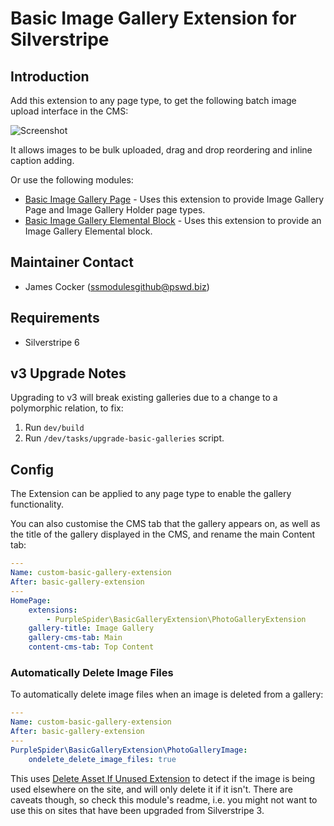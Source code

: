 # Basic Image Gallery Extension for Silverstripe

## Introduction

Add this extension to any page type, to get the following batch image upload interface in the CMS:

![Screenshot](screenshot.png)

It allows images to be bulk uploaded, drag and drop reordering and inline caption adding.

Or use the following modules:

-   [Basic Image Gallery Page](https://github.com/purplespider/silverstripe-basic-galleries) - Uses this extension to provide Image Gallery Page and Image Gallery Holder page types.
-   [Basic Image Gallery Elemental Block](https://github.com/purplespider/silverstripe-elemental-basic-gallery) - Uses this extension to provide an Image Gallery Elemental block.

## Maintainer Contact

-   James Cocker (ssmodulesgithub@pswd.biz)

## Requirements

-   Silverstripe 6



## v3 Upgrade Notes

Upgrading to v3 will break existing galleries due to a change to a polymorphic relation, to fix:

1. Run `dev/build`
2. Run `/dev/tasks/upgrade-basic-galleries` script.

## Config

The Extension can be applied to any page type to enable the gallery functionality.

You can also customise the CMS tab that the gallery appears on, as well as the title of the gallery displayed in the CMS, and rename the main Content tab:

```yml
---
Name: custom-basic-gallery-extension
After: basic-gallery-extension
---
HomePage:
    extensions:
        - PurpleSpider\BasicGalleryExtension\PhotoGalleryExtension
    gallery-title: Image Gallery
    gallery-cms-tab: Main
    content-cms-tab: Top Content
```

### Automatically Delete Image Files

To automatically delete image files when an image is deleted from a gallery:

```yml
---
Name: custom-basic-gallery-extension
After: basic-gallery-extension
---
PurpleSpider\BasicGalleryExtension\PhotoGalleryImage:
    ondelete_delete_image_files: true
```

This uses [Delete Asset If Unused Extension](https://github.com/purplespider/asset-delete-if-unused-extension) to detect if the image is being used elsewhere on the site, and will only delete it if it isn't. There are caveats though, so check this module's readme, i.e. you might not want to use this on sites that have been upgraded from Silverstripe 3.
